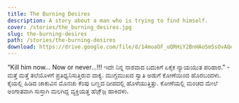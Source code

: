 ```yaml
---
title: The Burning Desires
description: A story about a man who is trying to find himself.
cover: /stories/the_burning_desires.jpg
slug: the-burning-desires
path: /stories/the-burning-desires
download: https://drive.google.com/file/d/14moaOF_uQRHiY2BnHAoSm5sOvAQe9pCq/view?usp=drive_link
---
```


“Kill him now… Now or never…!!! ಇದೇ ನಿನ್ನ ನಾಶವಾದ ಬದುಕಿಗೆ ಏಕೈಕ ನ್ಯಾಯಯುತ ಪರಿಹಾರ.” - ಮತ್ತೆ ಮತ್ತೆ ತಲೆಯೊಳಗೆ ಪ್ರತಿಧ್ವನಿಸುತ್ತಿರುವ ವಾಕ್ಯ. ಮುಗ್ದಮುಖದ ಸ್ವಾತಿ ಅಡುಗೆ ಕೋಣೆಯಿಂದ ಹೊರಬಂದಳು. ಕೈಯಲ್ಲಿ ಹಿಡಿದ ಚಾಕುವಿನ ಮೊನಚು ಕೆಂಪು ಬಣ್ಣದ ದೀಪದಲ್ಲಿ ಹೊಳೆಯುತ್ತಿತ್ತು. ಕೋಣೆಯಲ್ಲಿ ಮಂಚದ ಮೇಲೆ ಅಂಗಾತವಾಗಿ ಸುಸ್ತಾಗಿ ಮಲಗಿದ್ದ ವ್ಯಕ್ತಿಯತ್ತ ಹೆಜ಼್ಜ಼ೆ ಹಾಕಿದಳು. 
